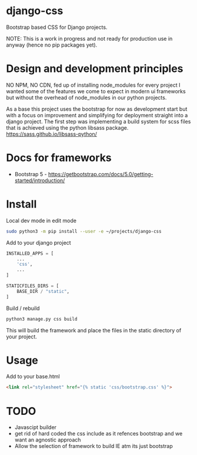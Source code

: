 # django-css

Bootstrap based CSS for Django projects.

NOTE: This is a work in progress and not ready for production use in anyway (hence no pip packages yet).

# Design and development principles

NO NPM, NO CDN, fed up of installing node_modules for every project I wanted some of the features we come to expect in modern
ui frameworks but without the overhead of node_modules in our python projects.

As a base this project uses the bootstrap for now as development start but with a focus on improvement and simplifying
for deployment straight into a django project. The first step was implementing a build system for scss files that is achieved
using the python libsass package. https://sass.github.io/libsass-python/

# Docs for frameworks

* Bootstrap 5 - https://getbootstrap.com/docs/5.0/getting-started/introduction/

# Install

Local dev mode in edit mode

```bash
sudo python3 -m pip install --user -e ~/projects/django-css
```

Add to your django project

```python
INSTALLED_APPS = [
    ...
    'css',
    ...
]

STATICFILES_DIRS = [
    BASE_DIR / "static",
]
```

Build / rebuild

```bash
python3 manage.py css build
```

This will build the framework and place the files in the static directory of your project.

# Usage

Add to your base.html

```html
<link rel="stylesheet" href="{% static 'css/bootstrap.css' %}">
```

# TODO

* Javascipt builder
* get rid of hard coded the css include as it refences bootstrap and we want an agnostic approach
* Allow the selection of framework to build IE atm its just bootstrap
